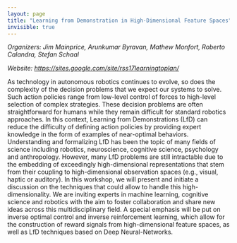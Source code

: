 ```yaml
---
layout: page
title: "Learning from Demonstration in High-Dimensional Feature Spaces"
invisible: true
---
```


<p class="text-left"><i>Organizers: Jim Mainprice, Arunkumar Byravan, Mathew Monfort, Roberto Calandra, Stefan Schaal</i></p>
<p class="text-left"><i>Website: <a href="https://sites.google.com/site/rss17learningtoplan/">https://sites.google.com/site/rss17learningtoplan/</a></i></p>

<p>
As technology in autonomous robotics continues to evolve, so does the
complexity of the decision problems that we expect our systems to solve. Such
action policies range from low-level control of forces to high-level selection
of complex strategies. These decision problems are often straightforward for
humans while they remain difficult for standard robotics approaches. In this
context, Learning from Demonstrations (LfD) can reduce the difficulty of
defining action policies by providing expert knowledge in the form of examples
of near-optimal behaviors. Understanding and formalizing LfD has been the topic
of many fields of science including robotics, neuroscience, cognitive science,
psychology and anthropology. However, many LfD problems are still intractable
due to the embedding of exceedingly high-dimensional representations that stem
from their coupling to high-dimensional observation spaces (e.g., visual,
haptic or auditory). In this workshop, we will present and initiate a
discussion on the techniques that could allow to handle this
high-dimensionality. We are inviting experts in machine learning, cognitive
science and robotics with the aim to foster collaboration and share new ideas
across this multidisciplinary field. A special emphasis will be put on inverse
optimal control and inverse reinforcement learning, which allow for the
construction of reward signals from high-dimensional feature spaces, as well as
LfD techniques based on Deep Neural-Networks.
</p>

